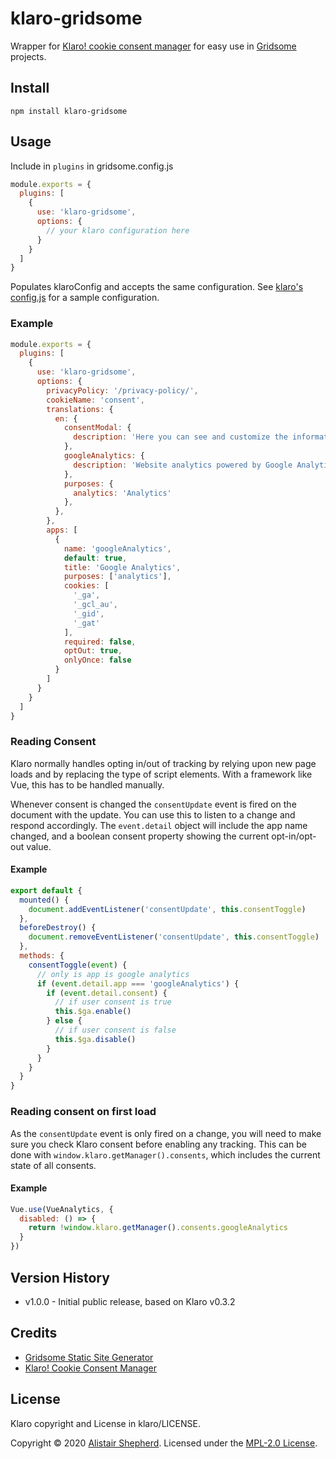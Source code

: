 # klaro-gridsome

Wrapper for [Klaro! cookie consent manager](https://github.com/KIProtect/klaro) for easy use in [Gridsome](https://github.com/gridsome/gridsome) projects.

## Install

```npm install klaro-gridsome```

## Usage

Include in `plugins` in gridsome.config.js

```js
module.exports = {
  plugins: [
    {
      use: 'klaro-gridsome',
      options: {
        // your klaro configuration here
      }
    }
  ]
}
```

Populates klaroConfig and accepts the same configuration. See [klaro's config.js](https://github.com/KIProtect/klaro/blob/master/dist/config.js) for a sample configuration.

### Example

```js
module.exports = {
  plugins: [
    {
      use: 'klaro-gridsome',
      options: {
        privacyPolicy: '/privacy-policy/',
        cookieName: 'consent',
        translations: {
          en: {
            consentModal: {
              description: 'Here you can see and customize the information that we collect about you.',
            },
            googleAnalytics: {
              description: 'Website analytics powered by Google Analytics, allowing us to see how visitors use our website.'
            },
            purposes: {
              analytics: 'Analytics'
            },
          },
        },
        apps: [
          {
            name: 'googleAnalytics',
            default: true,
            title: 'Google Analytics',
            purposes: ['analytics'],
            cookies: [
              '_ga',
              '_gcl_au',
              '_gid',
              '_gat'
            ],
            required: false,
            optOut: true,
            onlyOnce: false
          }
        ]
      }
    }
  ]
}
```

### Reading Consent

Klaro normally handles opting in/out of tracking by relying upon new page loads and by replacing the type of script elements. With a framework like Vue, this has to be handled manually.

Whenever consent is changed the `consentUpdate` event is fired on the document with the update. You can use this to listen to a change and respond accordingly. The `event.detail` object will include the app name changed, and a boolean consent property showing the current opt-in/opt-out value.

#### Example

```js
export default {
  mounted() {
    document.addEventListener('consentUpdate', this.consentToggle)
  },
  beforeDestroy() {
    document.removeEventListener('consentUpdate', this.consentToggle)
  },
  methods: {
    consentToggle(event) {
      // only is app is google analytics
      if (event.detail.app === 'googleAnalytics') {
        if (event.detail.consent) {
          // if user consent is true
          this.$ga.enable()
        } else {
          // if user consent is false
          this.$ga.disable()
        }
      }
    }
  }
}
```

### Reading consent on first load

As the `consentUpdate` event is only fired on a change, you will need to make sure you check Klaro consent before enabling any tracking. This can be done with `window.klaro.getManager().consents`, which includes the current state of all consents.

#### Example

```js
Vue.use(VueAnalytics, {
  disabled: () => {
    return !window.klaro.getManager().consents.googleAnalytics
  }
})
```

## Version History

- v1.0.0  - Initial public release, based on Klaro v0.3.2

## Credits

- [Gridsome Static Site Generator](https://github.com/gridsome/gridsome)
- [Klaro! Cookie Consent Manager](https://github.com/KIProtect/klaro)

## License

Klaro copyright and License in klaro/LICENSE.

Copyright &copy; 2020 [Alistair Shepherd](https://alistairshepherd.uk). Licensed under the [MPL-2.0 License](https://www.mozilla.org/en-US/MPL/2.0/).
